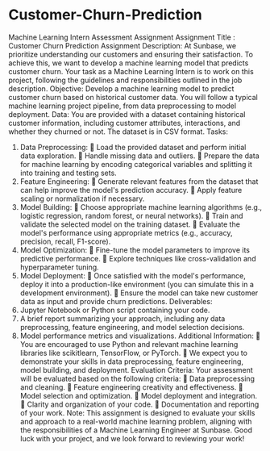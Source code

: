 # Customer-Churn-Prediction
Machine Learning Intern Assessment Assignment
Assignment Title : Customer Churn Prediction
Assignment Description:
At Sunbase, we prioritize understanding our customers and ensuring their satisfaction. To achieve this,
we want to develop a machine learning model that predicts customer churn. Your task as a Machine
Learning Intern is to work on this project, following the guidelines and responsibilities outlined in the job
description.
Objective:
Develop a machine learning model to predict customer churn based on historical customer data. You
will follow a typical machine learning project pipeline, from data preprocessing to model deployment.
Data:
You are provided with a dataset containing historical customer information, including customer
attributes, interactions, and whether they churned or not. The dataset is in CSV format.
Tasks:
1. Data Preprocessing:
 Load the provided dataset and perform initial data exploration.
 Handle missing data and outliers.
 Prepare the data for machine learning by encoding categorical variables and splitting it into
training and testing sets.
2. Feature Engineering:
 Generate relevant features from the dataset that can help improve the model's prediction
accuracy.
 Apply feature scaling or normalization if necessary.
3. Model Building:
 Choose appropriate machine learning algorithms (e.g., logistic regression, random forest, or
neural networks).
 Train and validate the selected model on the training dataset.
 Evaluate the model's performance using appropriate metrics (e.g., accuracy, precision, recall,
F1-score).
4. Model Optimization:
 Fine-tune the model parameters to improve its predictive performance.
 Explore techniques like cross-validation and hyperparameter tuning.
5. Model Deployment:
 Once satisfied with the model's performance, deploy it into a production-like
environment (you can simulate this in a development environment).
 Ensure the model can take new customer data as input and provide churn predictions.
Deliverables:
1. Jupyter Notebook or Python script containing your code.
2. A brief report summarizing your approach, including any data preprocessing, feature
engineering, and model selection decisions.
3. Model performance metrics and visualizations.
Additional Information:
 You are encouraged to use Python and relevant machine learning libraries like scikitlearn, TensorFlow, or PyTorch.
 We expect you to demonstrate your skills in data preprocessing, feature engineering,
model building, and deployment.
Evaluation Criteria:
Your assessment will be evaluated based on the following criteria:
 Data preprocessing and cleaning.
 Feature engineering creativity and effectiveness.
 Model selection and optimization.
 Model deployment and integration.
 Clarity and organization of your code.
 Documentation and reporting of your work.
Note:
This assignment is designed to evaluate your skills and approach to a real-world machine learning
problem, aligning with the responsibilities of a Machine Learning Engineer at Sunbase. Good luck with
your project, and we look forward to reviewing your work!
